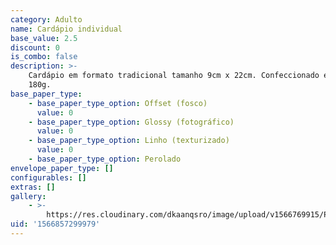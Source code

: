 ```yaml
---
category: Adulto
name: Cardápio individual
base_value: 2.5
discount: 0
is_combo: false
description: >-
    Cardápio em formato tradicional tamanho 9cm x 22cm. Confeccionado em papel
    180g.
base_paper_type:
    - base_paper_type_option: Offset (fosco)
      value: 0
    - base_paper_type_option: Glossy (fotográfico)
      value: 0
    - base_paper_type_option: Linho (texturizado)
      value: 0
    - base_paper_type_option: Perolado
envelope_paper_type: []
configurables: []
extras: []
gallery:
    - >-
        https://res.cloudinary.com/dkaanqsro/image/upload/v1566769915/Papelaria%20adulto/Menu_individual_1_z9smqg.jpg
uid: '1566857299979'
---
```

